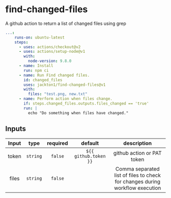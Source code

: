 # find-changed-files
A github action to return a list of changed files using grep

```yaml
...:
    runs-on: ubuntu-latest
    steps:
      - uses: actions/checkout@v2
      - uses: actions/setup-node@v1
        with:
          node-version: 9.8.0
      - name: Install
        run: npm ci
      - name: Run Find changed files.
        id: changed_files
        uses: jackton1/find-changed-files@v1
        with:
          files: "test.png, new.txt"
      - name: Perform action when files change.
        if: steps.changed_files.outputs.files_changed == 'true'
        run: |
          echo "Do something when files have changed."

```


## Inputs

|   Input       |    type    |  required    |  default                    |  description               |
|:-------------:|:-----------:|:-------------:|:-------------------------:|:--------------------------:|
| token         |  `string`   |    `false`    | `${{ github.token }}`     | github action or PAT token |
| files         |  `string`   |    `false`    |                           | Comma separated list of files to check for changes during workflow execution |
